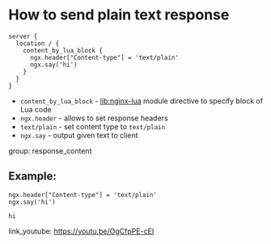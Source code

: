 # How to send plain text response

```nginx
server {
  location / {
    content_by_lua_block {
      ngx.header["Content-type"] = 'text/plain'
      ngx.say('hi')
    }
  }
}
```

- `content_by_lua_block` - [lib:nginx-lua](/nginx-lua/how-to-install-nginx-lua-module-in-ubuntu-ubuntuversion) module directive to specify block of Lua code
- `ngx.header` - allows to set response headers
- `text/plain` - set content type to `text/plain`
- `ngx.say` - output given text to client

group: response_content

## Example: 
```nginx
ngx.header["Content-type"] = 'text/plain'
ngx.say('hi')
```
```
hi

```

link_youtube: https://youtu.be/OgCfpPE-cEI
